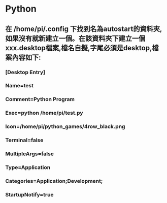 # Python
## 在 /home/pi/.config 下找到名為autostart的資料夾,如果沒有就新建立一個。在該資料夾下建立一個xxx.desktop檔案,檔名自擬,字尾必須是desktop,檔案內容如下:
### [Desktop Entry] 
### Name=test 
### Comment=Python Program 
### Exec=python /home/pi/test.py 
### Icon=/home/pi/python_games/4row_black.png 
### Terminal=false 
### MultipleArgs=false 
### Type=Application 
### Categories=Application;Development; 
### StartupNotify=true
